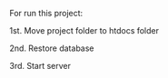  For run this project:
 
 1st. Move project folder to htdocs folder

  
 2nd. Restore database

  
 3rd. Start server
 
